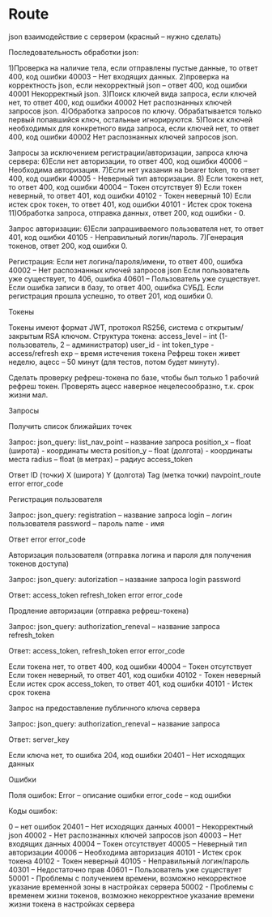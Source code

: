 # Route
json взаимодействие с сервером
(красный – нужно сделать)

Последовательность обработки json:

1)Проверка на наличие тела, если отправлены пустые данные, то ответ 400, код ошибки 40003 – Нет входящих данных.
2)проверка на корректность json, если некорректный json – ответ 400, код ошибки 40001 Некорректный json.
3)Поиск ключей вида запроса, если ключей нет, то ответ 400, код ошибки 40002 Нет распознанных ключей запросов json.
4)Обработка запросов по ключу. Обрабатывается только первый попавшийся ключ, остальные игнорируются.
5)Поиск ключей необходимых для конкретного вида запроса, если ключей нет, то ответ 400, код ошибки 40002 Нет распознанных ключей запросов json.

Запросы за исключением регистрации/авторизации, запроса ключа сервера:
6)Если нет авторизации, то ответ 400, код ошибки 40006 – Необходима авторизация.
7)Если нет указания на bearer token, то ответ 400, код ошибки 40005 - Неверный тип авторизации.
8) Если токена нет, то ответ 400, код ошибки 40004 – Токен отсутствует
9) Если токен неверный, то ответ 401, код ошибки 40102 - Токен неверный
10) Если истек срок токен, то ответ 401, код ошибки 40101 - Истек срок токена
11)Обработка запроса, отправка данных, ответ 200, код ошибки - 0.

Запрос авторизации:
6)Если запрашиваемого пользователя нет, то ответ 401, код ошибки 40105 - Неправильный логин/пароль.
7)Генерация токенов, ответ 200, код ошибки 0.

Регистрация:
Если нет логина/пароля/имени, то ответ 400, ошибка 40002 – Нет распознанных ключей запросов json
Если пользователь уже существует, то 406, ошибка 40601 – Пользователь уже существует.
Если ошибка записи в базу, то ответ 400, ошибка СУБД.
Если регистрация прошла успешно, то ответ 201, код ошибки 0.


Токены

Токены имеют формат JWT, протокол RS256, система с открытым/закрытым RSA ключом.
Структура токена:
access_level – int (1-пользователь, 2 – администратор)
user_id - int
token_type - access/refresh
exp – время истечения токена
Рефреш токен живет неделю, ацесс – 50 минут (для тестов, потом будет минуту).

Сделать проверку рефреш-токена по базе, чтобы был только 1 рабочий рефреш токен. Проверять ацесс наверное нецелесообразно, т.к. срок жизни мал.

Запросы

Получить список ближайших точек

Запрос:
json_query: list_nav_point – название запроса
position_x – float (широта) - координаты места
position_y – float (долгота) - координаты места
radius – float (в метрах) – радиус
access_token

Ответ 
ID (точки)
X (широта)
Y (долгота)
Tag (метка точки)
navpoint_route
error
error_code

Регистрация пользователя

Запрос:
json_query: registration – название запроса
login – логин пользователя
password – пароль
name - имя

Ответ
error
error_code



Авторизация пользователя (отправка логина и пароля для получения токенов доступа)

Запрос:
json_query: autorization – название запроса
login
password

Ответ:
access_token
refresh_token
error
error_code

Продление авторизации (отправка рефреш-токена)

Запрос:
json_query: authorization_reneval – название запроса
refresh_token

Ответ:
access_token,
refresh_token
error
error_code

Если токена нет, то ответ 400, код ошибки 40004 – Токен отсутствует
Если токен неверный, то ответ 401, код ошибки 40102 - Токен неверный
Если истек срок access_token, то ответ 401, код ошибки 40101 - Истек срок токена

Запрос на предоставление публичного ключа сервера

Запрос:
json_query: authorization_reneval – название запроса

Ответ:
server_key

Если ключа нет, то ошибка 204, код ошибки 20401 – Нет исходящих данных

Ошибки

Поля ошибок:
Error – описание ошибки
error_code – код ошибки

Коды ошибок:

0 – нет ошибок
20401 – Нет исходящих данных
40001 – Некорректный json
40002 - Нет распознанных ключей запросов json
40003 – Нет входящих данных
40004 – Токен отсутствует
40005 – Неверный тип авторизации
40006 – Необходима авторизация
40101 - Истек срок токена
40102 - Токен неверный
40105 - Неправильный логин/пароль
40301 – Недостаточно прав
40601 – Пользователь уже существует
50001 - Проблемы с получением времени, возможно некорректное указание временной зоны в настройках сервера
50002 - Проблемы с временем жизни токенов, возможно некорректное указание времени жизни токена в настройках сервера
